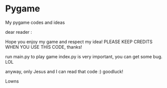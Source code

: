 # Pygame
My pygame codes and ideas

dear reader :

Hope you enjoy my game and respect my idea! PLEASE KEEP CREDITS WHEN YOU USE THIS CODE, thanks!

run main.py to play game
index.py is very important, you can get some bug. LOL

anyway, only Jesus and I can read that code :)
goodluck!

Lowns
